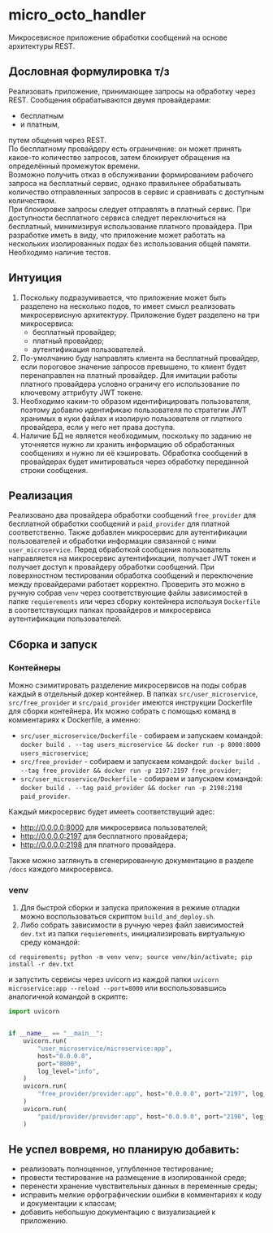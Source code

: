 # micro_octo_handler
Микросевисное приложение обработки сообщений на основе архитектуры REST.  
## Дословная формулировка т/з  
Реализовать приложение, принимающее запросы на обработку через REST.
Сообщения обрабатываются двумя провайдерами:  
 - бесплатным
 - и платным,
   
 путем общения через REST.  
По бесплатному провайдеру есть ограничение: он может принять какое-то количество запросов, затем блокирует обращения на определённый промежуток времени.  
Возможно получить отказ в обслуживании формированием рабочего запроса на бесплатный сервис, однако правильнее обрабатывать количество отправленных запросов в сервис и сравнивать с доступным количеством.  
При блокировке запросы следует отправлять в платный сервис. При доступности бесплатного сервиса следует переключиться на бесплатный, минимизируя использование платного провайдера.
При разработке иметь в виду, что приложение может работать на нескольких изолированных подах без использования общей памяти.  
Необходимо наличие тестов.

## Интуиция
1. Поскольку подразумивается, что приложение может быть разделено на несколько подов, то имеет смысл реализовать микросервисную архитектуру. Приложение будет разделено на три микросервиса: 
    - бесплатный провайдер;  
    - платный провайдер;
    - аутентификация пользователей.
2. По-умолчанию буду направлять клиента на бесплатный провайдер, если пороговое значение запросов превышено, то клиент будет перенаправлен на платный провайдер. Для имитации работы платного провайдера условно ограничу его использование по ключевому аттрибуту JWT токене.  
3. Необходимо каким-то образом идентифицировать пользователя, поэтому добавлю идентификаю пользователя по стратегии JWT хранимых в куки файлах и изолирую пользователя от платного провайдера, если у него нет права доступа.
4. Наличие БД не является необходимым, поскольку по заданию не уточняется нужно ли хранить информацию об обработанных сообщениях и нужно ли её кэшировать. Обработка сообщений в провайдерах будет имитироваться через обработку переданной строки сообщения.

## Реализация
Реализовано два провайдера обработки сообщений `free_provider` для бесплатной обработки сообщений и `paid_provider` для платной соответственно. Также добавлен микросервис для аутентификации пользователей и обработки информации связанной с ними `user_microservice`. Перед обработкой сообщения пользователь направляется на микросервис аутентификации, получает JWT токен и получает доступ к провайдеру обработки сообщений. При поверхностном тестировании обработка сообщений и переключение между провайдерами работает корректно. Проверить это можно в ручную собрав `venv` через соответствующие файлы зависимостей в папке `requierements` или через сборку контейнера используя `Dockerfile` в соответствующих папках провайдеров и микросервиса аутентификации пользователей.

## Сборка и запуск
### Контейнеры
Можно сэимитировать разделение микросервисов на поды собрав каждый в отдельный докер контейнер. В папках `src/user_microservice`, `src/free_provider` и `src/paid_provider` имеются инструкции Dockerfile для сборки контейнера. Их можно собрать с помощью команд в комментариях к Dockerfile, а именно:
- `src/user_microservice/Dockerfile` - собираем и запускаем командой: ```docker build . --tag users_microservice && docker run -p 8000:8000 users_microservice```;
- `src/free_provider` - собираем и запускаем командой: ```docker build . --tag free_provider && docker run -p 2197:2197 free_provider```;
- `src/user_microservice/Dockerfile` - собираем и запускаем командой: ```docker build . --tag paid_provider && docker run -p 2198:2198 paid_provider```.

Каждый микросервис будет имееть соответствущий адес:
- http://0.0.0.0:8000 для микросервиса пользователей;
- http://0.0.0.0:2197 для бесплатного провайдера;
- http://0.0.0.0:2198 для платного провайдера.

Также можно заглянуть в сгенерированную документацию в разделе `/docs` каждого микросервиса.

### venv
1. Для быстрой сборки и запуска приложения в режиме отладки можно воспользоваться скриптом `build_and_deploy.sh`. 
2. Либо собрать зависимости в ручную через файл зависимостей `dev.txt` из папки `requierements`, инициализировать виртуальную среду командой:
```shell
cd requirements; python -m venv venv; source venv/bin/activate; pip install -r dev.txt
```
и запустить сервисы через uvicorn из каждой папки `uvicorn microservice:app --reload --port=8000` или воспользовавшись аналогичной командой в скрипте:
```python
import uvicorn


if __name__ == "__main__":
    uvicorn.run(
        "user_microservice/microservice:app",
        host="0.0.0.0",
        port="8000",
        log_level="info",
    )
    uvicorn.run(
        "free_provider/provider:app", host="0.0.0.0", port="2197", log_level="info"
    )
    uvicorn.run(
        "paid/provider/provider:app", host="0.0.0.0", port="2198", log_level="info"
    )
```

## Не успел вовремя, но планирую добавить:
- реализовать полноценное, углубленное тестирование;
- провести тестирование на размещение в изолированной среде;
- перенести хранение чувствительных данных в переменные среды;
- исправить мелкие орфографическии ошибки в комментариях к коду и документации к классам;
- добавить небольшую документацию с визуализацией к приложению.
